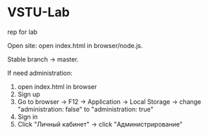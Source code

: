 # VSTU-Lab
rep for lab

Open site: open index.html in browser/node.js.

Stable branch -> master.


If need administration: 
1) open index.html in browser
2) Sign up
3) Go to browser -> F12 -> Application -> Local Storage -> change "administration: false" to "administration: true"
4) Sign in
5) Click "Личный кабинет" -> click "Администрирование"
